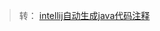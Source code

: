 > 转： [intellij自动生成java代码注释](https://blog.csdn.net/pucao_cug/article/details/70306578?utm_medium=distribute.pc_relevant.none-task-blog-BlogCommendFromMachineLearnPai2-1.compare&depth_1-utm_source=distribute.pc_relevant.none-task-blog-BlogCommendFromMachineLearnPai2-1.compare)
















